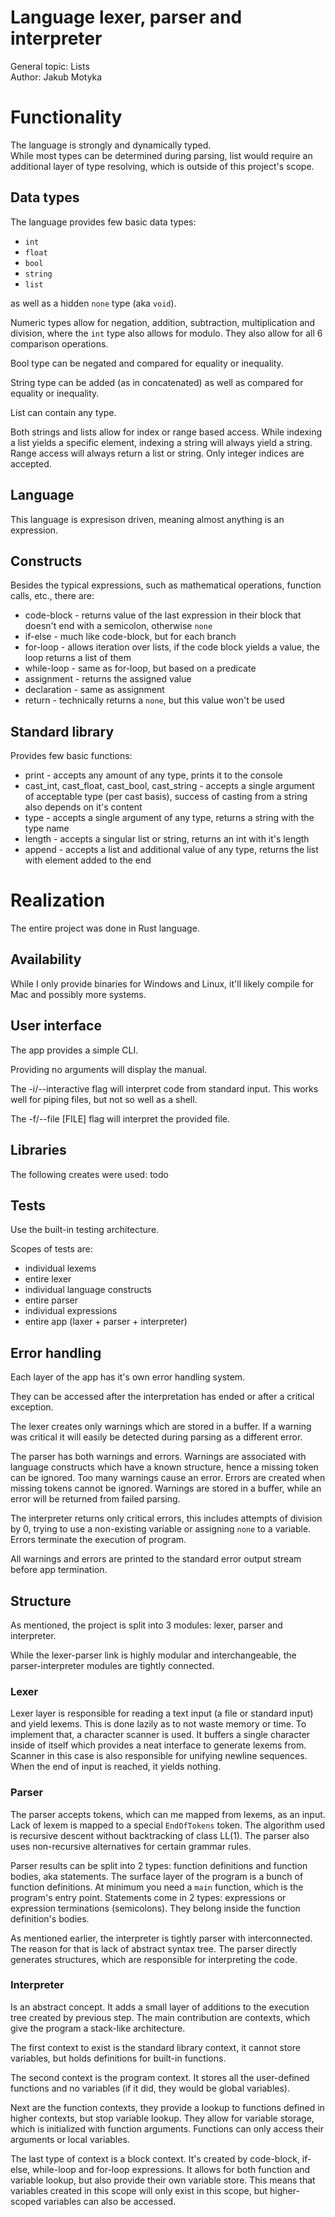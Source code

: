 # Language lexer, parser and interpreter
General topic: Lists  
Author: Jakub Motyka

# Functionality
The language is strongly and dynamically typed.  
While most types can be determined during parsing, list would require an additional layer of type resolving, which is outside of this project's scope.

## Data types
The language provides few basic data types:
- `int`
- `float`
- `bool`
- `string`
- `list`

as well as a hidden `none` type (aka `void`).

Numeric types allow for negation, addition, subtraction, multiplication and division, where the `int` type also allows for modulo. They also allow for all 6 comparison operations.

Bool type can be negated and compared for equality or inequality.

String type can be added (as in concatenated) as well as compared for equality or inequality.

List can contain any type.

Both strings and lists allow for index or range based access. While indexing a list yields a specific element, indexing a string will always yield a string. Range access will always return a list or string. Only integer indices are accepted.

## Language
This language is expresison driven, meaning almost anything is an expression.

## Constructs
Besides the typical expressions, such as mathematical operations, function calls, etc., there are:
- code-block - returns value of the last expression in their block that doesn't end with a semicolon, otherwise `none`
- if-else - much like code-block, but for each branch
- for-loop - allows iteration over lists, if the code block yields a value, the loop returns a list of them
- while-loop - same as for-loop, but based on a predicate
- assignment - returns the assigned value
- declaration - same as assignment
- return - technically returns a `none`, but this value won't be used

## Standard library
Provides few basic functions:
- print - accepts any amount of any type, prints it to the console
- cast_int, cast_float, cast_bool, cast_string - accepts a single argument of acceptable type (per cast basis), success of casting from a string also depends on it's content
- type - accepts a single argument of any type, returns a string with the type name
- length - accepts a singular list or string, returns an int with it's length
- append - accepts a list and additional value of any type, returns the list with element added to the end

# Realization
The entire project was done in Rust language.

## Availability
While I only provide binaries for Windows and Linux, it'll likely compile for Mac and possibly more systems.

## User interface
The app provides a simple CLI.

Providing no arguments will display the manual.

The -i/--interactive flag will interpret code from standard input. This works well for piping files, but not so well as a shell.

The -f/--file [FILE] flag will interpret the provided file.

## Libraries
The following creates were used:
todo

## Tests
Use the built-in testing architecture.

Scopes of tests are:
- individual lexems
- entire lexer
- individual language constructs
- entire parser
- individual expressions
- entire app (laxer + parser + interpreter)

## Error handling
Each layer of the app has it's own error handling system.

They can be accessed after the interpretation has ended or after a critical exception.

The lexer creates only warnings which are stored in a buffer. If a warning was critical it will easily be detected during parsing as a different error.

The parser has both warnings and errors. Warnings are associated with language constructs which have a known structure, hence a missing token can be ignored. Too many warnings cause an error. Errors are created when missing tokens cannot be ignored. Warnings are stored in a buffer, while an error will be returned from failed parsing.

The interpreter returns only critical errors, this includes attempts of division by 0, trying to use a non-existing variable or assigning `none` to a variable. Errors terminate the execution of program.

All warnings and errors are printed to the standard error output stream before app termination.

## Structure
As mentioned, the project is split into 3 modules: lexer, parser and interpreter.

While the lexer-parser link is highly modular and interchangeable, the parser-interpreter modules are tightly connected.

### Lexer
Lexer layer is responsible for reading a text input (a file or standard input) and yield lexems. This is done lazily as to not waste memory or time. To implement that, a character scanner is used. It buffers a single character inside of itself which provides a neat interface to generate lexems from. Scanner in this case is also responsible for unifying newline sequences. When the end of input is reached, it yields nothing.

### Parser
The parser accepts tokens, which can me mapped from lexems, as an input. Lack of lexem is mapped to a special `EndOfTokens` token. The algorithm used is recursive descent without backtracking of class LL(1). The parser also uses non-recursive alternatives for certain grammar rules.

Parser results can be split into 2 types: function definitions and function bodies, aka statements.
The surface layer of the program is a bunch of function definitions. At minimum you need a `main` function, which is the program's entry point.
Statements come in 2 types: expressions or expression terminations (semicolons). They belong inside the function definition's bodies.

As mentioned earlier, the interpreter is tightly parser with interconnected. The reason for that is lack of abstract syntax tree. The parser directly generates structures, which are responsible for interpreting the code.

### Interpreter
Is an abstract concept. It adds a small layer of additions to the execution tree created by previous step. The main contribution are contexts, which give the program a stack-like architecture.

The first context to exist is the standard library context, it cannot store variables, but holds definitions for built-in functions.

The second context is the program context. It stores all the user-defined functions and no variables (if it did, they would be global variables).

Next are the function contexts, they provide a lookup to functions defined in higher contexts, but stop variable lookup. They allow for variable storage, which is initialized with function arguments. Functions can only access their arguments or local variables.

The last type of context is a block context. It's created by code-block, if-else, while-loop and for-loop expressions. It allows for both function and variable lookup, but also provide their own variable store. This means that variables created in this scope will only exist in this scope, but higher-scoped variables can also be accessed.
